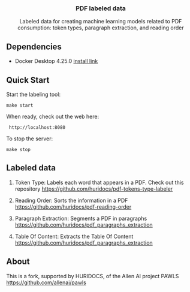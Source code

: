 <h3 align="center">PDF labeled data</h3>
<p align="center">Labeled data for creating machine learning models related to PDF consumption: token types, paragraph extraction, and reading order</p>

## Dependencies
* Docker Desktop 4.25.0 [install link](https://www.docker.com/products/docker-desktop/)

## Quick Start
Start the labeling tool:

    make start

When ready, check out the web here:

     http://localhost:8080

To stop the server:

    make stop


## Labeled data

1. Token Type: Labels each word that appears in a PDF. Check out this repository https://github.com/huridocs/pdf-tokens-type-labeler

2. Reading Order: Sorts the information in a PDF https://github.com/huridocs/pdf-reading-order

3. Paragraph Extraction: Segments a PDF in paragraphs https://github.com/huridocs/pdf_paragraphs_extraction

4. Table Of Content: Extracts the Table Of Content https://github.com/huridocs/pdf_paragraphs_extraction



## About

This is a fork, supported by HURIDOCS, of the Allen AI project PAWLS https://github.com/allenai/pawls
